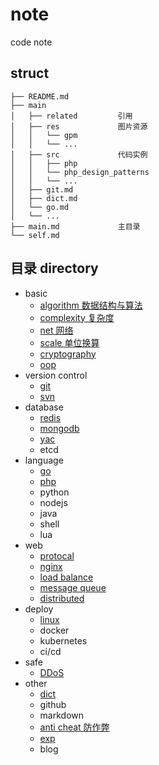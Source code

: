 # note
code note

## struct

```
├── README.md
├── main
│   ├── related         引用
│   ├── res             图片资源
│   │   └── gpm
│   │   └── ...
│   ├── src             代码实例
│   │   ├── php
│   │   └── php_design_patterns
│   │   └── ...
│   ├── git.md
│   ├── dict.md
│   └── go.md
│   └── ...
├── main.md             主目录
└── self.md
```

## 目录 directory

- basic
    - [algorithm 数据结构与算法](main/algorithm.md)
    - [complexity 复杂度](main/complexity.md)
    - [net 网络](main/net.md)
    - [scale 单位换算](main/scale.md)
    - [cryptography](main/cryptography.md)
    - [oop](main/oop.md)
- version control
    - [git](main/git.md)
    - [svn](main/svn.md)
- database
    - [redis](main/redis.md)
    - [mongodb](main/mongodb.md)
    - [yac](main/yac.md)
    - etcd
- language
    - [go](main/go.md)
    - [php](main/php.md)
    - python
    - nodejs
    - java
    - shell
    - lua
- web
    - [protocal](main/protocal.md)
    - [nginx](main/nginx.md)
    - [load balance](main/load_balance.md)
    - [message queue](main/mq.md)
    - [distributed](main/distributed.md)
- deploy
    - [linux](main/linux.md)
    - docker
    - kubernetes
    - ci/cd
- safe
    - [DDoS](main/ddos.md)
- other
    - [dict](main/dict.md)
    - github
    - markdown
    - [anti cheat 防作弊](main/anti_cheat.md)
    - [exp](main/exp.md)
    - blog